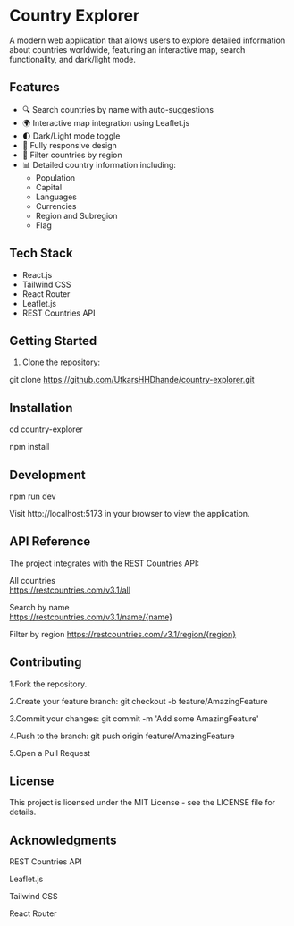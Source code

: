 # Country Explorer

A modern web application that allows users to explore detailed information about countries worldwide, featuring an interactive map, search functionality, and dark/light mode.

## Features

- 🔍 Search countries by name with auto-suggestions
- 🌍 Interactive map integration using Leaflet.js
- 🌓 Dark/Light mode toggle
- 📱 Fully responsive design
- 🔎 Filter countries by region
- 📊 Detailed country information including:
  - Population
  - Capital
  - Languages
  - Currencies
  - Region and Subregion
  - Flag

## Tech Stack

- React.js
- Tailwind CSS
- React Router
- Leaflet.js
- REST Countries API

## Getting Started

1. Clone the repository:

git clone https://github.com/UtkarsHHDhande/country-explorer.git

## Installation


cd country-explorer

npm install

## Development

npm run dev

Visit http://localhost:5173 in your browser to view the application.

## API Reference

The project integrates with the REST Countries API:



All countries	
https://restcountries.com/v3.1/all

Search by name	
https://restcountries.com/v3.1/name/{name}

Filter by region	https://restcountries.com/v3.1/region/{region}

## Contributing

1.Fork the repository.

2.Create your feature branch: git checkout -b feature/AmazingFeature

3.Commit your changes: git commit -m 'Add some AmazingFeature'

4.Push to the branch: git push origin feature/AmazingFeature

5.Open a Pull Request

## License

This project is licensed under the MIT License - see the LICENSE file for details.

## Acknowledgments

REST Countries API

Leaflet.js

Tailwind CSS

React Router
